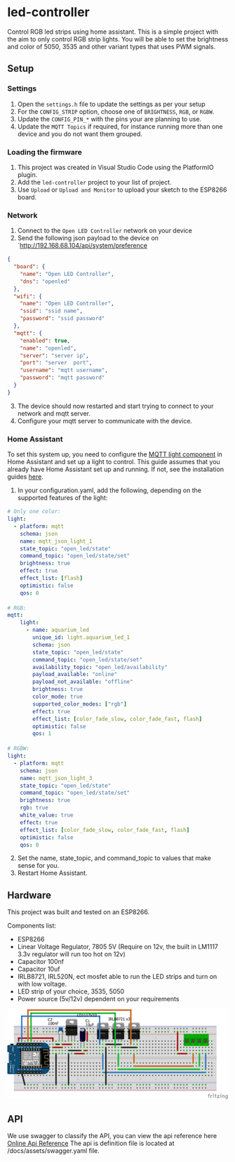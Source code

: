 # led-controller

Control RGB led strips using home assistant. This is a simple project with the aim to only control RGB strip lights.
You will be able to set the brightness and color of 5050, 3535 and other variant types that uses PWM signals.

## Setup

### Settings

1. Open the `settings.h` file to update the settings as per your setup
2. For the `CONFIG_STRIP` option, choose one of `BRIGHTNESS`, `RGB`, or `RGBW`.
3. Update the `CONFIG_PIN_*` with the pins your are planning to use.
4. Update the `MQTT Topics` if required, for instance running more than one device and you do not want them grouped.

### Loading the firmware

1. This project was created in Visual Studio Code using the PlatformIO plugin.
2. Add the `led-controller` project to your list of project.
3. Use `Upload` or `Upload and Monitor` to upload your sketch to the ESP8266 board.

### Network

1. Connect to the `Open LED Controller` network on your device
2. Send the following json payload to the device on `http://192.168.68.104/api/system/preference

```json
{
  "board": {
    "name": "Open LED Controller",
    "dns": "openled"
  },
  "wifi": {
    "name": "Open LED Controller",
    "ssid": "ssid name",
    "password": "ssid password"
  },
  "mqtt": {
    "enabled": true,
    "name": "openled",
    "server": "server ip",
    "port": "server  port",
    "username": "mqtt username",
    "password": "mqtt password"
  }
}
```

3. The device should now restarted and start trying to connect to your network and mqtt server.
4. Configure your mqtt server to communicate with the device.

### Home Assistant

To set this system up, you need to configure the [MQTT light component](https://www.home-assistant.io/integrations/light.mqtt#json-schema) in Home Assistant and set up a light to control. This guide assumes that you already have Home Assistant set up and running. If not, see the installation guides [here](https://home-assistant.io/getting-started/).

1. In your configuration.yaml, add the following, depending on the supported features of the light:

```yaml
# Only one color:
light:
  - platform: mqtt
    schema: json
    name: mqtt_json_light_1
    state_topic: "open_led/state"
    command_topic: "open_led/state/set"
    brightness: true
    effect: true
    effect_list: [flash]
    optimistic: false
    qos: 0

# RGB:
mqtt:
    light:
      - name: aquarium_led
        unique_id: light.aquarium_led_1
        schema: json
        state_topic: "open_led/state"
        command_topic: "open_led/state/set"
        availability_topic: "open_led/availability"
        payload_available: "online"
        payload_not_available: "offline"
        brightness: true
        color_mode: true
        supported_color_modes: ["rgb"]
        effect: true
        effect_list: [color_fade_slow, color_fade_fast, flash]
        optimistic: false
        qos: 1

# RGBW:
light:
  - platform: mqtt
    schema: json
    name: mqtt_json_light_3
    state_topic: "open_led/state"
    command_topic: "open_led/state/set"
    brightness: true
    rgb: true
    white_value: true
    effect: true
    effect_list: [color_fade_slow, color_fade_fast, flash]
    optimistic: false
    qos: 0
```

2. Set the name, state_topic, and command_topic to values that make sense for you.
3. Restart Home Assistant.

## Hardware

This project was built and tested on an ESP8266.

Components list:

- ESP8266
- Linear Voltage Regulator, 7805 5V (Require on 12v, the built in LM1117 3.3v regulator will run too hot on 12v)
- Capacitor 100nf
- Capacitor 10uf
- IRLB8721, IRL520N, ect mosfet able to run the LED strips and turn on with low voltage.
- LED strip of your choice, 3535, 5050
- Power source (5v/12v) dependent on your requirements

![ESP8266 Circuit for RGB LED Strip](/docs/assets/esp8266-circuit.png "ESP8266 Circuit")

## API

We use swagger to classify the API, you can view the api reference here [Online Api Reference](https://editor.swagger.io/?url=https://raw.githubusercontent.com/Open-Seed/led-controller/main/docs/assets/swagger.yaml)
The api is definition file is located at /docs/assets/swagger.yaml file.
